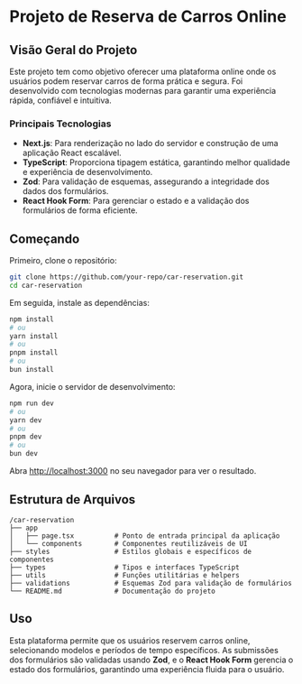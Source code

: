 # Projeto de Reserva de Carros Online

## Visão Geral do Projeto

Este projeto tem como objetivo oferecer uma plataforma online onde os usuários podem reservar carros de forma prática e segura. Foi desenvolvido com tecnologias modernas para garantir uma experiência rápida, confiável e intuitiva.

### Principais Tecnologias
- **Next.js**: Para renderização no lado do servidor e construção de uma aplicação React escalável.
- **TypeScript**: Proporciona tipagem estática, garantindo melhor qualidade e experiência de desenvolvimento.
- **Zod**: Para validação de esquemas, assegurando a integridade dos dados dos formulários.
- **React Hook Form**: Para gerenciar o estado e a validação dos formulários de forma eficiente.

## Começando

Primeiro, clone o repositório:

```bash
git clone https://github.com/your-repo/car-reservation.git
cd car-reservation
```

Em seguida, instale as dependências:

```bash
npm install
# ou
yarn install
# ou
pnpm install
# ou
bun install
```

Agora, inicie o servidor de desenvolvimento:

```bash
npm run dev
# ou
yarn dev
# ou
pnpm dev
# ou
bun dev
```

Abra [http://localhost:3000](http://localhost:3000) no seu navegador para ver o resultado.

## Estrutura de Arquivos
```
/car-reservation
├── app
│   ├── page.tsx          # Ponto de entrada principal da aplicação
│   └── components        # Componentes reutilizáveis de UI
├── styles                # Estilos globais e específicos de componentes
├── types                 # Tipos e interfaces TypeScript
├── utils                 # Funções utilitárias e helpers
├── validations           # Esquemas Zod para validação de formulários
└── README.md             # Documentação do projeto
```

## Uso

Esta plataforma permite que os usuários reservem carros online, selecionando modelos e períodos de tempo específicos. As submissões dos formulários são validadas usando **Zod**, e o **React Hook Form** gerencia o estado dos formulários, garantindo uma experiência fluida para o usuário.


